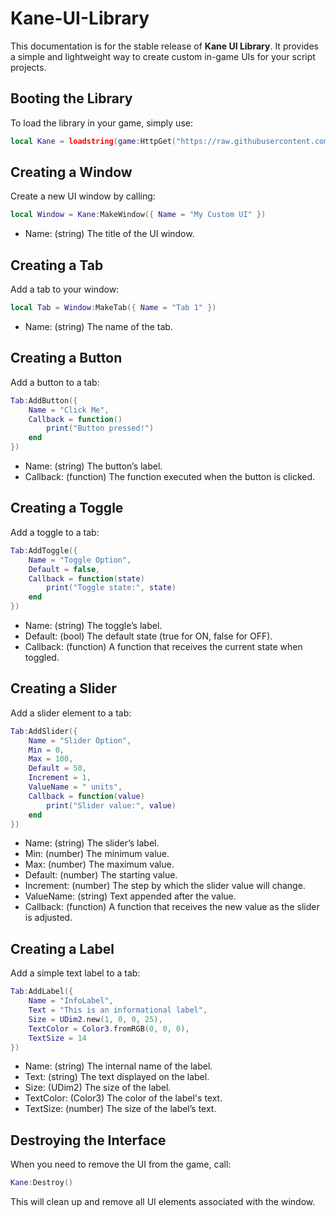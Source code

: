 # Kane-UI-Library

This documentation is for the stable release of **Kane UI Library**. It provides a simple and lightweight way to create custom in-game UIs for your script projects.

## Booting the Library

To load the library in your game, simply use:

```lua
local Kane = loadstring(game:HttpGet("https://raw.githubusercontent.com/thelonious-jaha/Kane-UI-Library/main/source.lua"))()
```

## Creating a Window

Create a new UI window by calling:

```lua
local Window = Kane:MakeWindow({ Name = "My Custom UI" })
```

- Name: (string) The title of the UI window.

## Creating a Tab

Add a tab to your window:

```lua
local Tab = Window:MakeTab({ Name = "Tab 1" })
```

- Name: (string) The name of the tab.

## Creating a Button

Add a button to a tab:

```lua
Tab:AddButton({
    Name = "Click Me",
    Callback = function()
        print("Button pressed!")
    end
})
```

- Name: (string) The button’s label.
- Callback: (function) The function executed when the button is clicked.

## Creating a Toggle

Add a toggle to a tab:

```lua
Tab:AddToggle({
    Name = "Toggle Option",
    Default = false,
    Callback = function(state)
        print("Toggle state:", state)
    end
})
```

- Name: (string) The toggle’s label.
- Default: (bool) The default state (true for ON, false for OFF).
- Callback: (function) A function that receives the current state when toggled.

## Creating a Slider

Add a slider element to a tab:

```lua
Tab:AddSlider({
    Name = "Slider Option",
    Min = 0,
    Max = 100,
    Default = 50,
    Increment = 1,
    ValueName = " units",
    Callback = function(value)
        print("Slider value:", value)
    end
})
```

- Name: (string) The slider’s label.
- Min: (number) The minimum value.
- Max: (number) The maximum value.
- Default: (number) The starting value.
- Increment: (number) The step by which the slider value will change.
- ValueName: (string) Text appended after the value.
- Callback: (function) A function that receives the new value as the slider is adjusted.

## Creating a Label

Add a simple text label to a tab:

```lua
Tab:AddLabel({
    Name = "InfoLabel",
    Text = "This is an informational label",
    Size = UDim2.new(1, 0, 0, 25),
    TextColor = Color3.fromRGB(0, 0, 0),
    TextSize = 14
})
```

- Name: (string) The internal name of the label.
- Text: (string) The text displayed on the label.
- Size: (UDim2) The size of the label.
- TextColor: (Color3) The color of the label's text.
- TextSize: (number) The size of the label’s text.

## Destroying the Interface

When you need to remove the UI from the game, call:

```lua
Kane:Destroy()
```

This will clean up and remove all UI elements associated with the window.
